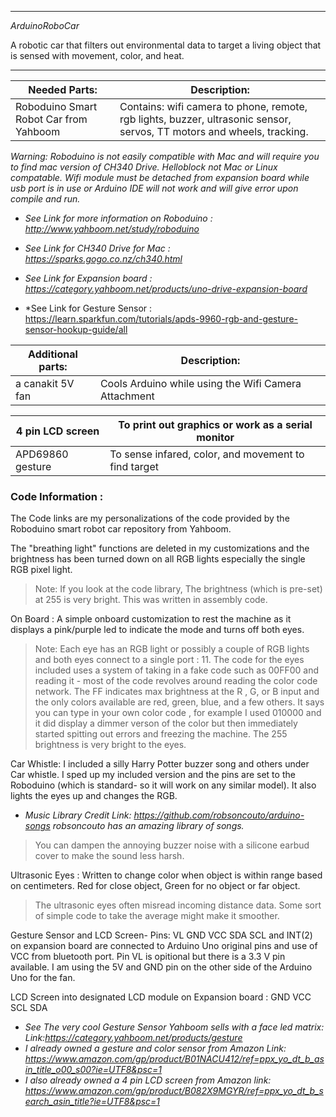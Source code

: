 ------------------------------------------------------------------------------------------
*ArduinoRoboCar*

A robotic car that filters out environmental data to target a living object that is sensed with movement, color, and heat. 

-------------------------------------------------------------------------------------------

Needed Parts:                          | Description:
-------                                | ------------------------------------------------------------------------------------------------
Roboduino Smart Robot Car from Yahboom | Contains: wifi camera to phone, remote, rgb lights, buzzer, ultrasonic sensor, servos, TT motors and  wheels, tracking.   

*Warning: Roboduino is not easily compatible with Mac and will require you to find mac version of CH340 Drive. Helloblock not Mac or Linux compatable. 
Wifi module must be detached from expansion board while usb port is in use or Arduino IDE will not work and will give error upon compile and run.*

- *See Link for more information on Roboduino : http://www.yahboom.net/study/roboduino*

- *See Link for CH340 Drive for Mac : https://sparks.gogo.co.nz/ch340.html*

- *See Link for Expansion board : https://category.yahboom.net/products/uno-drive-expansion-board*

- *See Link for Gesture Sensor : https://learn.sparkfun.com/tutorials/apds-9960-rgb-and-gesture-sensor-hookup-guide/all

Additional parts: | Description:
----------------- | ------------------------------------------------------
a canakit 5V fan  | Cools Arduino while using the Wifi Camera Attachment 
                 
4 pin LCD screen  | To print out graphics or work as a serial monitor
----------------- | ------------------------------------------------------
APD69860 gesture  | To sense infared, color, and movement to find target

### Code Information : 

The Code links are my personalizations of the code provided by the Roboduino smart robot car repository from Yahboom.

The "breathing light" functions are deleted in my customizations and the brightness has been turned down on all RGB lights especially the single RGB pixel light. 

>Note: If you look at the code library, The brightness (which is pre-set) at 255 is very bright. This was written in assembly code.


On Board : A simple onboard customization to rest the machine as it displays a pink/purple led to indicate the mode and turns off both eyes.


>Note: Each eye has an RGB light or possibly a couple of RGB lights and both eyes connect to a single port : 11. The code for the eyes included
uses a system of taking in a fake code such as 00FF00 and reading it - most of the code revolves around reading the color code network. The 
FF indicates max brightness at the R , G, or B input and the only colors available are red, green, blue, and a few others. It says you can 
type in your own color code , for example I used 010000 and it did display a dimmer verson of the color but then immediately started spitting 
out errors and freezing the machine. The 255 brightness is very bright to the eyes.

Car Whistle: I included a silly Harry Potter buzzer song and others under Car whistle. I sped up my included version and the pins are set to the Roboduino (which is standard- so it will work on any similar model). It also lights the eyes up and changes the RGB.

- *Music Library Credit Link: https://github.com/robsoncouto/arduino-songs robsoncouto has an amazing library of songs.* 

>You can dampen the annoying buzzer noise with a silicone earbud cover to make the sound less harsh. 

Ultrasonic Eyes : Written to change color when object is within range based on centimeters. Red for close object, Green for no object or far object. 

>The ultrasonic eyes often misread incoming distance data. Some sort of simple code to take the average might make it smoother. 

Gesture Sensor and LCD Screen- 
Pins: VL GND VCC SDA SCL and INT(2) on expansion board are connected to Arduino Uno original pins and use of VCC from bluetooth port.
Pin VL is opitional but there is a 3.3 V pin available. I am using the 5V and GND pin on the other side of the Arduino Uno for the fan. 

LCD Screen into designated LCD module on Expansion board : GND VCC SCL SDA 

- *See The very cool Gesture Sensor Yahboom sells with a face led matrix: Link:https://category.yahboom.net/products/gesture*
- *I already owned a gesture and color sensor from Amazon Link: https://www.amazon.com/gp/product/B01NACU412/ref=ppx_yo_dt_b_asin_title_o00_s00?ie=UTF8&psc=1*
- *I also already owned a 4 pin LCD screen from Amazon link: https://www.amazon.com/gp/product/B082X9MGYR/ref=ppx_yo_dt_b_search_asin_title?ie=UTF8&psc=1*







 
 







